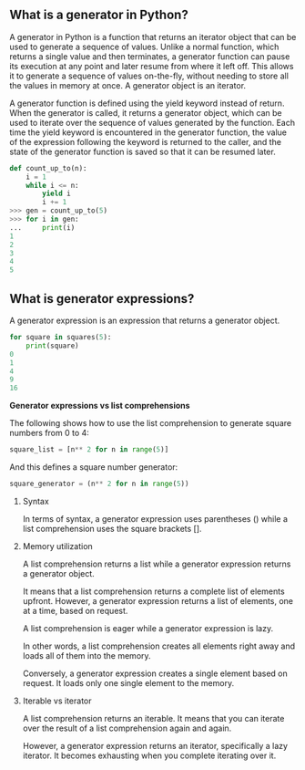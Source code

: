 ## What is a generator in Python?

A generator in Python is a function that returns an iterator object that can be used to generate a sequence of values. Unlike a normal function, which returns a single value and then terminates, a generator function can pause its execution at any point and later resume from where it left off. This allows it to generate a sequence of values on-the-fly, without needing to store all the values in memory at once. A generator object is an iterator.

A generator function is defined using the yield keyword instead of return. When the generator is called, it returns a generator object, which can be used to iterate over the sequence of values generated by the function. Each time the yield keyword is encountered in the generator function, the value of the expression following the keyword is returned to the caller, and the state of the generator function is saved so that it can be resumed later.
```python
def count_up_to(n):
    i = 1
    while i <= n:
        yield i
        i += 1
>>> gen = count_up_to(5)
>>> for i in gen:
...     print(i)
1
2
3
4
5
```

## What is generator expressions?

A generator expression is an expression that returns a generator object.
```python
for square in squares(5):
    print(square)
0
1
4
9
16
```
**Generator expressions vs list comprehensions**

The following shows how to use the list comprehension to generate square numbers from 0 to 4:
```python
square_list = [n** 2 for n in range(5)]
```
And this defines a square number generator:
```python
square_generator = (n** 2 for n in range(5))
```
1) Syntax

    In terms of syntax, a generator expression uses parentheses () while a list comprehension uses the square brackets [].

2) Memory utilization

    A list comprehension returns a list while a generator expression returns a generator object.

    It means that a list comprehension returns a complete list of elements upfront. However, a generator expression returns a list of elements, one at a time, based on request.

    A list comprehension is eager while a generator expression is lazy.

    In other words, a list comprehension creates all elements right away and loads all of them into the memory.

    Conversely, a generator expression creates a single element based on request. It loads only one single element to the memory.

3) Iterable vs iterator

    A list comprehension returns an iterable. It means that you can iterate over the result of a list comprehension again and again.

    However, a generator expression returns an iterator, specifically a lazy iterator. It becomes exhausting when you complete iterating over it.  
